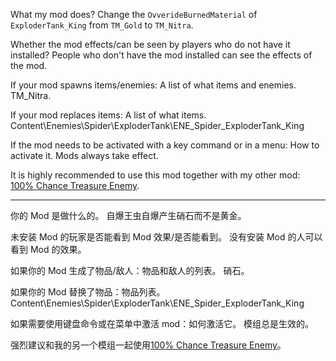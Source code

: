 What my mod does?
Change the `OvverideBurnedMaterial` of `ExploderTank_King` from `TM_Gold` to `TM_Nitra`.

Whether the mod effects/can be seen by players who do not have it installed?
People who don't have the mod installed can see the effects of the mod.

If your mod spawns items/enemies: A list of what items and enemies.
TM_Nitra.

If your mod replaces items: A list of what items.
Content\Enemies\Spider\ExploderTank\ENE_Spider_ExploderTank_King

If the mod needs to be activated with a key command or in a menu: How to activate it.
Mods always take effect.

It is highly recommended to use this mod together with my other mod: [100% Chance Treasure Enemy](https://mod.io/g/drg/m/100-chance-treasure-enemy).

____________________________________________________________________________

你的 Mod 是做什么的。
自爆王虫自爆产生硝石而不是黄金。

未安装 Mod 的玩家是否能看到 Mod 效果/是否能看到。
没有安装 Mod 的人可以看到 Mod 的效果。

如果你的 Mod 生成了物品/敌人：物品和敌人的列表。
硝石。

如果你的 Mod 替换了物品：物品列表。
Content\Enemies\Spider\ExploderTank\ENE_Spider_ExploderTank_King

如果需要使用键盘命令或在菜单中激活 mod：如何激活它。
模组总是生效的。

强烈建议和我的另一个模组一起使用[100% Chance Treasure Enemy](https://mod.io/g/drg/m/100-chance-treasure-enemy)。
